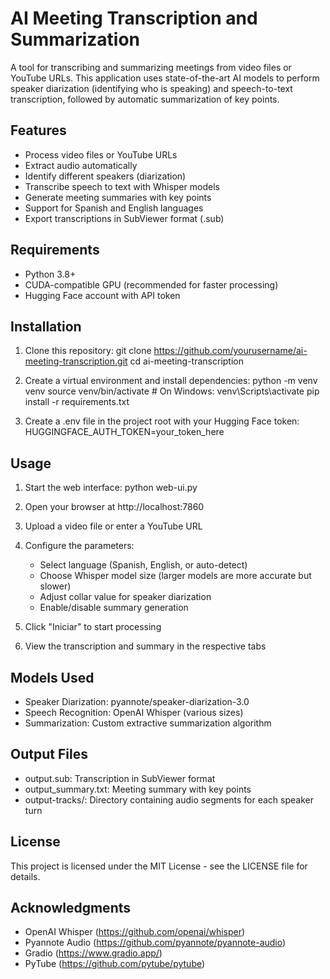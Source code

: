# AI Meeting Transcription and Summarization

A tool for transcribing and summarizing meetings from video files or YouTube URLs. This application uses state-of-the-art AI models to perform speaker diarization (identifying who is speaking) and speech-to-text transcription, followed by automatic summarization of key points.

## Features

- Process video files or YouTube URLs
- Extract audio automatically
- Identify different speakers (diarization)
- Transcribe speech to text with Whisper models
- Generate meeting summaries with key points
- Support for Spanish and English languages
- Export transcriptions in SubViewer format (.sub)

## Requirements

- Python 3.8+
- CUDA-compatible GPU (recommended for faster processing)
- Hugging Face account with API token

## Installation

1. Clone this repository:
   git clone https://github.com/yourusername/ai-meeting-transcription.git
   cd ai-meeting-transcription

2. Create a virtual environment and install dependencies:
   python -m venv venv
   source venv/bin/activate  # On Windows: venv\Scripts\activate
   pip install -r requirements.txt

3. Create a .env file in the project root with your Hugging Face token:
   HUGGINGFACE_AUTH_TOKEN=your_token_here

## Usage

1. Start the web interface:
   python web-ui.py

2. Open your browser at http://localhost:7860

3. Upload a video file or enter a YouTube URL

4. Configure the parameters:
   - Select language (Spanish, English, or auto-detect)
   - Choose Whisper model size (larger models are more accurate but slower)
   - Adjust collar value for speaker diarization
   - Enable/disable summary generation

5. Click "Iniciar" to start processing

6. View the transcription and summary in the respective tabs

## Models Used

- Speaker Diarization: pyannote/speaker-diarization-3.0
- Speech Recognition: OpenAI Whisper (various sizes)
- Summarization: Custom extractive summarization algorithm

## Output Files

- output.sub: Transcription in SubViewer format
- output_summary.txt: Meeting summary with key points
- output-tracks/: Directory containing audio segments for each speaker turn

## License

This project is licensed under the MIT License - see the LICENSE file for details.

## Acknowledgments

- OpenAI Whisper (https://github.com/openai/whisper)
- Pyannote Audio (https://github.com/pyannote/pyannote-audio)
- Gradio (https://www.gradio.app/)
- PyTube (https://github.com/pytube/pytube)